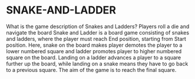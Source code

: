 # SNAKE-AND-LADDER
What is the game description of Snakes and Ladders?
Players roll a die and navigate the board
Snake and Ladder is a board game consisting of snakes and ladders, where the player must reach End position, starting from Start position.
Here, snake on the board makes player demotes the player to a lower numbered square and ladder promotes player to higher numbered square on the board.
Landing on a ladder advances a player to a square further up the board, while landing on a snake means they have to go back to a previous square.
The aim of the game is to reach the final square.
